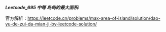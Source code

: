 **_Leetcode_695 中等 岛屿的最大面积:_**

官方解析：https://leetcode.cn/problems/max-area-of-island/solution/dao-yu-de-zui-da-mian-ji-by-leetcode-solution/


